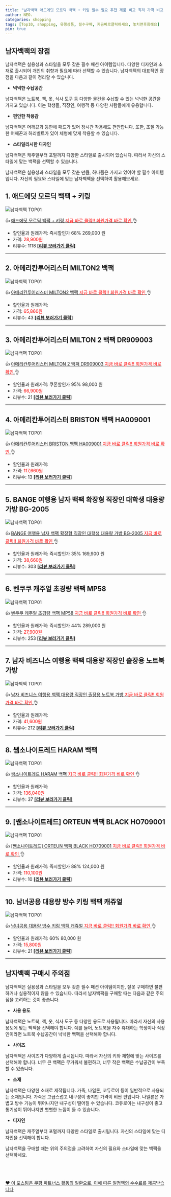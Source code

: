 ```yaml
---
title: "남자백팩 애드에딧 모르딕 백팩 + 키링 필수 필요 추천 제품 비교 최저 가격 비교 장점 구매 후기 구매평"
author: NEO.
categories: shopping
tags: [Top10, shopping, 유행상품, 필수구매, 지금바로클릭하세요, 놓치면후회해요]
pin: true
---
```

## 남자백팩의 장점

남자백팩은 실용성과 스타일을 모두 갖춘 필수 패션 아이템입니다. 다양한 디자인과 소재로 출시되어 개인의 취향과 필요에 따라 선택할 수 있습니다. 남자백팩의 대표적인 장점을 다음과 같이 정리할 수 있습니다.

* **넉넉한 수납공간**

남자백팩은 노트북, 책, 옷, 식사 도구 등 다양한 물건을 수납할 수 있는 넉넉한 공간을 가지고 있습니다. 이는 학생들, 직장인, 여행객 등 다양한 사람들에게 유용합니다.

* **편안한 착용감**

남자백팩은 어깨끈과 등판에 패드가 있어 장시간 착용해도 편안합니다. 또한, 조절 가능한 어깨끈과 허리벨트가 있어 체형에 맞게 착용할 수 있습니다.

* **스타일리시한 디자인**

남자백팩은 캐주얼부터 포멀까지 다양한 스타일로 출시되어 있습니다. 따라서 자신의 스타일에 맞는 백팩을 선택할 수 있습니다.

남자백팩은 실용성과 스타일을 모두 갖춘 만큼, 하나쯤은 가지고 있어야 할 필수 아이템입니다. 자신의 필요와 스타일에 맞는 남자백팩을 선택하여 활용해보세요.

   

## 1. 애드에딧 모르딕 백팩 + 키링

![남자백팩 TOP01](https://thumbnail10.coupangcdn.com/thumbnails/remote/490x490ex/image/retail/images/13127573029058572-909fef71-ebc7-4234-9493-a70736ab27bf.jpg)


👍 [애드에딧 모르딕 백팩 + 키링 <font color=red> 지금 바로 클릭!! 회원가격 바로 확인 </font> ](https://link.coupang.com/re/AFFSDP?lptag=AF3617701&subid=GithubCoopas&pageKey=5876810289&traceid=V0-153&itemId=10297413871&vendorItemId=70005414885) 👌 


- 할인율과 원래가격: 즉시할인가 68%  269,000   원
- 가격: <span style='color:red'>28,900원</span>
- 리뷰수: 1118  [**[리뷰 보러가기 클릭]**](https://link.coupang.com/re/AFFSDP?lptag=AF3617701&subid=GithubCoopas&pageKey=5876810289&traceid=V0-153&itemId=10297413871&vendorItemId=70005414885)

---


   

## 2. 아메리칸투어리스터 MILTON2 백팩

![남자백팩 TOP01](https://thumbnail10.coupangcdn.com/thumbnails/remote/490x490ex/image/retail/images/2021/05/25/11/2/d1140af4-cf6b-4796-9938-59ac1f48162e.jpg)


👍 [아메리칸투어리스터 MILTON2 백팩 <font color=red> 지금 바로 클릭!! 회원가격 바로 확인 </font> ](https://link.coupang.com/re/AFFSDP?lptag=AF3617701&subid=GithubCoopas&pageKey=5567158543&traceid=V0-153&itemId=8852872916&vendorItemId=76139966448) 👌 


- 할인율과 원래가격: 
- 가격: <span style='color:red'>65,860원</span>
- 리뷰수: 43  [**[리뷰 보러가기 클릭]**](https://link.coupang.com/re/AFFSDP?lptag=AF3617701&subid=GithubCoopas&pageKey=5567158543&traceid=V0-153&itemId=8852872916&vendorItemId=76139966448)

---


   

## 3. 아메리칸투어리스터 MILTON 2 백팩 DR909003

![남자백팩 TOP01](https://thumbnail9.coupangcdn.com/thumbnails/remote/490x490ex/image/retail/images/2019/05/09/11/5/47c63e6b-7ea7-412d-8123-1f1742837c2e.jpg)


👍 [아메리칸투어리스터 MILTON 2 백팩 DR909003 <font color=red> 지금 바로 클릭!! 회원가격 바로 확인 </font> ](https://link.coupang.com/re/AFFSDP?lptag=AF3617701&subid=GithubCoopas&pageKey=4564069243&traceid=V0-153&itemId=5564366000&vendorItemId=4746241277) 👌 


- 할인율과 원래가격: 쿠폰할인가 95%  98,000   원
- 가격: <span style='color:red'>66,900원</span>
- 리뷰수: 21  [**[리뷰 보러가기 클릭]**](https://link.coupang.com/re/AFFSDP?lptag=AF3617701&subid=GithubCoopas&pageKey=4564069243&traceid=V0-153&itemId=5564366000&vendorItemId=4746241277)

---


   

## 4. 아메리칸투어리스터 BRISTON 백팩 HA009001

![남자백팩 TOP01](https://thumbnail8.coupangcdn.com/thumbnails/remote/490x490ex/image/retail/images/2019/11/06/11/3/2b41c5bd-4ac2-4467-b97b-07a24adff8e3.jpg)


👍 [아메리칸투어리스터 BRISTON 백팩 HA009001 <font color=red> 지금 바로 클릭!! 회원가격 바로 확인 </font> ](https://link.coupang.com/re/AFFSDP?lptag=AF3617701&subid=GithubCoopas&pageKey=4923209749&traceid=V0-153&itemId=6454436817&vendorItemId=73673200184) 👌 


- 할인율과 원래가격: 
- 가격: <span style='color:red'>117,660원</span>
- 리뷰수: 13  [**[리뷰 보러가기 클릭]**](https://link.coupang.com/re/AFFSDP?lptag=AF3617701&subid=GithubCoopas&pageKey=4923209749&traceid=V0-153&itemId=6454436817&vendorItemId=73673200184)

---


   

## 5. BANGE 여행용 남자 백팩 확장형 직장인 대학생 대용량 가방 BG-2005

![남자백팩 TOP01](https://thumbnail9.coupangcdn.com/thumbnails/remote/490x490ex/image/vendor_inventory/a3a5/5c6f1094771267ebdcfdf41f4fd179114d5856fa02441dcf551d34737447.jpg)


👍 [BANGE 여행용 남자 백팩 확장형 직장인 대학생 대용량 가방 BG-2005 <font color=red> 지금 바로 클릭!! 회원가격 바로 확인 </font> ](https://link.coupang.com/re/AFFSDP?lptag=AF3617701&subid=GithubCoopas&pageKey=7506896461&traceid=V0-153&itemId=19662149119&vendorItemId=87893172620) 👌 


- 할인율과 원래가격: 즉시할인가 35%  169,900   원
- 가격: <span style='color:red'>38,660원</span>
- 리뷰수: 303  [**[리뷰 보러가기 클릭]**](https://link.coupang.com/re/AFFSDP?lptag=AF3617701&subid=GithubCoopas&pageKey=7506896461&traceid=V0-153&itemId=19662149119&vendorItemId=87893172620)

---


   

## 6. 벤쿠쿠 캐주얼 초경량 백팩 MP58

![남자백팩 TOP01](https://thumbnail10.coupangcdn.com/thumbnails/remote/490x490ex/image/vendor_inventory/46c5/c0cb6db96f3ed14cf1ac7cb0d45f9e418423a09570a72284e821f879ff70.jpg)


👍 [벤쿠쿠 캐주얼 초경량 백팩 MP58 <font color=red> 지금 바로 클릭!! 회원가격 바로 확인 </font> ](https://link.coupang.com/re/AFFSDP?lptag=AF3617701&subid=GithubCoopas&pageKey=5580712472&traceid=V0-153&itemId=8917672333&vendorItemId=76204275269) 👌 


- 할인율과 원래가격: 즉시할인가 44%  289,000   원
- 가격: <span style='color:red'>27,900원</span>
- 리뷰수: 253  [**[리뷰 보러가기 클릭]**](https://link.coupang.com/re/AFFSDP?lptag=AF3617701&subid=GithubCoopas&pageKey=5580712472&traceid=V0-153&itemId=8917672333&vendorItemId=76204275269)

---


   

## 7. 남자 비즈니스 여행용 백팩 대용량 직장인 출장용 노트북 가방

![남자백팩 TOP01](https://thumbnail7.coupangcdn.com/thumbnails/remote/490x490ex/image/vendor_inventory/2dca/3cb9b9ad8c859ccca049e0ca148ed6780034ea754d450141252811c244cf.jpg)


👍 [남자 비즈니스 여행용 백팩 대용량 직장인 출장용 노트북 가방 <font color=red> 지금 바로 클릭!! 회원가격 바로 확인 </font> ](https://link.coupang.com/re/AFFSDP?lptag=AF3617701&subid=GithubCoopas&pageKey=6299603180&traceid=V0-153&itemId=13018914740&vendorItemId=80281954379) 👌 


- 할인율과 원래가격: 
- 가격: <span style='color:red'>41,600원</span>
- 리뷰수: 212  [**[리뷰 보러가기 클릭]**](https://link.coupang.com/re/AFFSDP?lptag=AF3617701&subid=GithubCoopas&pageKey=6299603180&traceid=V0-153&itemId=13018914740&vendorItemId=80281954379)

---


   

## 8. 쌤소나이트레드 HARAM 백팩

![남자백팩 TOP01](https://thumbnail7.coupangcdn.com/thumbnails/remote/490x490ex/image/retail/images/56149634747594-fca524ad-27f2-4864-a45b-662e8c777857.jpg)


👍 [쌤소나이트레드 HARAM 백팩 <font color=red> 지금 바로 클릭!! 회원가격 바로 확인 </font> ](https://link.coupang.com/re/AFFSDP?lptag=AF3617701&subid=GithubCoopas&pageKey=1224214237&traceid=V0-153&itemId=2215790736&vendorItemId=72797889961) 👌 


- 할인율과 원래가격: 
- 가격: <span style='color:red'>136,040원</span>
- 리뷰수: 37  [**[리뷰 보러가기 클릭]**](https://link.coupang.com/re/AFFSDP?lptag=AF3617701&subid=GithubCoopas&pageKey=1224214237&traceid=V0-153&itemId=2215790736&vendorItemId=72797889961)

---


   

## 9. [쌤소나이트레드] ORTEUN 백팩 BLACK HO709001

![남자백팩 TOP01](https://thumbnail8.coupangcdn.com/thumbnails/remote/490x490ex/image/vendor_inventory/ad11/fd8835788a38d7f307481b580eabb4ad13386151934520848828d767d598.jpg)


👍 [[쌤소나이트레드] ORTEUN 백팩 BLACK HO709001 <font color=red> 지금 바로 클릭!! 회원가격 바로 확인 </font> ](https://link.coupang.com/re/AFFSDP?lptag=AF3617701&subid=GithubCoopas&pageKey=2159505720&traceid=V0-153&itemId=3668350626&vendorItemId=78352128187) 👌 


- 할인율과 원래가격: 즉시할인가 88%  124,000   원
- 가격: <span style='color:red'>110,100원</span>
- 리뷰수: 10  [**[리뷰 보러가기 클릭]**](https://link.coupang.com/re/AFFSDP?lptag=AF3617701&subid=GithubCoopas&pageKey=2159505720&traceid=V0-153&itemId=3668350626&vendorItemId=78352128187)

---


   

## 10. 남녀공용 대용량 방수 키링 백팩 캐쥬얼

![남자백팩 TOP01](https://thumbnail8.coupangcdn.com/thumbnails/remote/490x490ex/image/vendor_inventory/4450/023547e51e2ebe274f47a73107acd894cfb5a4ea41e08632febc8e70d924.png)


👍 [남녀공용 대용량 방수 키링 백팩 캐쥬얼 <font color=red> 지금 바로 클릭!! 회원가격 바로 확인 </font> ](https://link.coupang.com/re/AFFSDP?lptag=AF3617701&subid=GithubCoopas&pageKey=7733234281&traceid=V0-153&itemId=20785945615&vendorItemId=87378400225) 👌 


- 할인율과 원래가격: 60%  80,000   원
- 가격: <span style='color:red'>15,800원</span>
- 리뷰수: 21  [**[리뷰 보러가기 클릭]**](https://link.coupang.com/re/AFFSDP?lptag=AF3617701&subid=GithubCoopas&pageKey=7733234281&traceid=V0-153&itemId=20785945615&vendorItemId=87378400225)

---
## 남자백팩 구매시 주의점

남자백팩은 실용성과 스타일을 모두 갖춘 필수 패션 아이템이지만, 잘못 구매하면 불편하거나 실용적이지 않을 수 있습니다. 따라서 남자백팩을 구매할 때는 다음과 같은 주의점을 고려하는 것이 좋습니다.

* **사용 용도**

남자백팩은 노트북, 책, 옷, 식사 도구 등 다양한 용도로 사용됩니다. 따라서 자신의 사용 용도에 맞는 백팩을 선택해야 합니다. 예를 들어, 노트북을 자주 휴대하는 학생이나 직장인이라면 노트북 수납공간이 넉넉한 백팩을 선택해야 합니다.

* **사이즈**

남자백팩은 사이즈가 다양하게 출시됩니다. 따라서 자신의 키와 체형에 맞는 사이즈를 선택해야 합니다. 너무 큰 백팩은 무거워서 불편하고, 너무 작은 백팩은 수납공간이 부족할 수 있습니다.

* **소재**

남자백팩은 다양한 소재로 제작됩니다. 가죽, 나일론, 코듀로이 등이 일반적으로 사용되는 소재입니다. 가죽은 고급스럽고 내구성이 좋지만 가격이 비싼 편입니다. 나일론은 가볍고 방수 기능이 뛰어나지만 내구성이 떨어질 수 있습니다. 코듀로이는 내구성이 좋고 통기성이 뛰어나지만 뻣뻣한 느낌이 들 수 있습니다.

* **디자인**

남자백팩은 캐주얼부터 포멀까지 다양한 스타일로 출시됩니다. 자신의 스타일에 맞는 디자인을 선택해야 합니다.

남자백팩을 구매할 때는 위의 주의점을 고려하여 자신의 필요와 스타일에 맞는 백팩을 선택하세요.<br><br><br><br><br> [ ❤  이 포스팅은 쿠팡 파트너스 활동의 일환으로, 이에 따른 일정액의 수수료를 제공받습니다](https://link.coupang.com/a/bcEFyh)